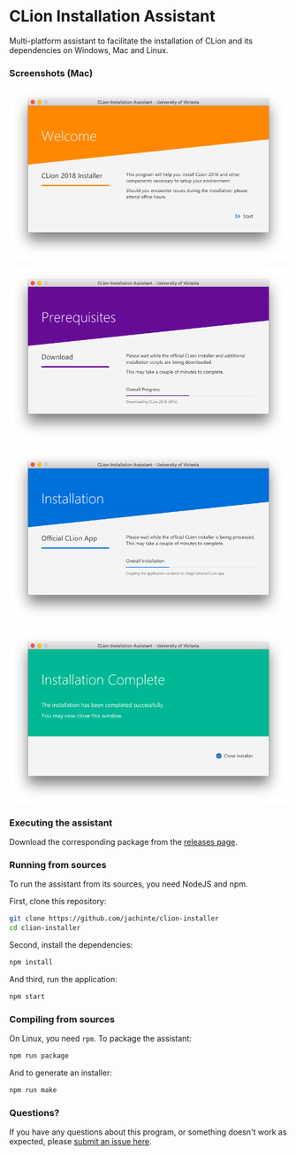 # CLion Installation Assistant

Multi-platform assistant to facilitate the installation of CLion and its dependencies on Windows, Mac and Linux.

### Screenshots (Mac)

![Welcome](screenshots/welcome.png "Welcome")

![Download](screenshots/download.png "Download")

![Installation](screenshots/installation.png "Installation")

![Done](screenshots/done.png "Done")

### Executing the assistant

Download the corresponding package from the [releases page](https://github.com/jachinte/clion-installer/releases).

### Running from sources

To run the assistant from its sources, you need NodeJS and npm.

First, clone this repository:

```bash
git clone https://github.com/jachinte/clion-installer
cd clion-installer
```

Second, install the dependencies:

```bash
npm install
```

And third, run the application:

```bash
npm start
```

### Compiling from sources

On Linux, you need `rpm`.
To package the assistant:

```bash
npm run package
```

And to generate an installer:

```bash
npm run make
```

### Questions?

If you have any questions about this program, or something doesn't work as expected, please [submit an issue here](https://github.com/jachinte/clion-installer/issues/new).
